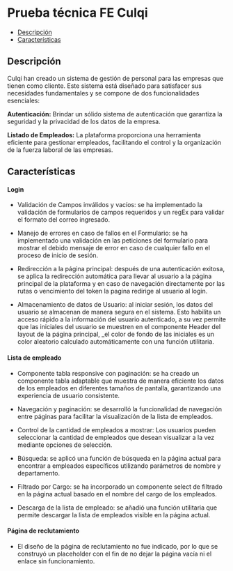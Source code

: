 # Prueba técnica FE Culqi

- [Descripción](#características)
- [Características](#características)
<!-- - [Capturas de Pantalla](#capturas-de-pantalla)
- [Proceso de desarrollo](#capturas-de-pantalla) -->

## Descripción

Culqi han creado un sistema de gestión de personal para las empresas que tienen como cliente. Este sistema está diseñado para satisfacer sus necesidades fundamentales y se compone de dos funcionalidades esenciales:

**Autenticación:** Brindar un sólido sistema de autenticación que garantiza la seguridad y la privacidad de los datos de la empresa.

**Listado de Empleados:** La plataforma proporciona una herramienta eficiente para gestionar empleados, facilitando el control y la organización de la fuerza laboral de las empresas.

## Características

#### Login

- Validación de Campos inválidos y vacíos: se ha implementado la validación de formularios de campos requeridos y un regEx para validar el formato del correo ingresado.

- Manejo de errores en caso de fallos en el Formulario: se ha implementado una validación en las peticiones del formulario para mostrar el debido mensaje de error en caso de cualquier fallo en el proceso de inicio de sesión.

- Redirección a la página principal: después de una autenticación exitosa, se aplica la redirección automática para llevar al usuario a la página principal de la plataforma y en caso de navegación directamente por las rutas o vencimiento del token la pagina redirige al usuario al login.

- Almacenamiento de datos de Usuario: al iniciar sesión, los datos del usuario se almacenan de manera segura en el sistema. Esto habilita un acceso rápido a la información del usuario autenticado, a su vez permite que las iniciales del usuario se muestren en el componente Header del layout de la página principal, \_el color de fondo de las iniciales es un color aleatorio calculado automáticamente con una función utilitaria.

#### Lista de empleado

- Componente tabla responsive con paginación: se ha creado un componente tabla adaptable que muestra de manera eficiente los datos de los empleados en diferentes tamaños de pantalla, garantizando una experiencia de usuario consistente.

- Navegación y paginación: se desarrolló la funcionalidad de navegación entre páginas para facilitar la visualización de la lista de empleados.

- Control de la cantidad de empleados a mostrar: Los usuarios pueden seleccionar la cantidad de empleados que desean visualizar a la vez mediante opciones de selección.

- Búsqueda: se aplicó una función de búsqueda en la página actual para encontrar a empleados específicos utilizando parámetros de nombre y departamento.

- Filtrado por Cargo: se ha incorporado un componente select de filtrado en la página actual basado en el nombre del cargo de los empleados.

- Descarga de la lista de empleado: se añadió una función utilitaria que permite descargar la lista de empleados visible en la página actual.


#### Página de reclutamiento

- El diseño de la página de reclutamiento no fue indicado, por lo que se construyó un placeholder con el fin de no dejar la página vacía ni el enlace sin funcionamiento.